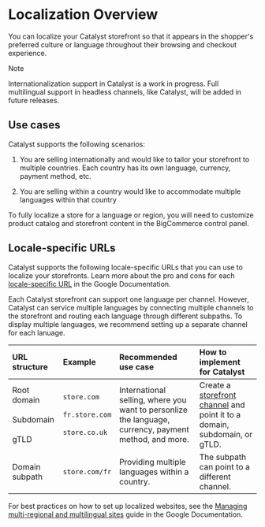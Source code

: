 # Localization Overview

You can localize your Catalyst storefront so that it appears in the shopper's preferred culture or language throughout their browsing and checkout experience. 

> [!NOTE] 
> Internationalization support in Catalyst is a work in progress. Full multilingual support in headless channels, like Catalyst, will be added in future releases.

## Use cases

Catalyst supports the following scenarios:

1. You are selling internationally and would like to tailor your storefront to multiple countries. Each country has its own language, currency, payment method, etc.

2. You are selling within a country would like to accommodate multiple languages within that country
 
To fully localize a store for a language or region, you will need to customize product catalog and storefront content in the BigCommerce control panel.

## Locale-specific URLs

Catalyst supports the following locale-specific URLs that you can use to localize your storefronts. Learn more about the pro and cons for each [locale-specific URL](https://developers.google.com/search/docs/specialty/international/managing-multi-regional-sites#locale-specific-urls) in the Google Documentation.

Each Catalyst storefront can support one language per channel. However, Catalyst can service multiple languages by connecting multiple channels to the storefront and routing each language through different subpaths. To display multiple languages, we recommend setting up a separate channel for each lanuage.

| URL structure | Example | Recommended use case | How to implement for Catalyst | 
| :-- | :-- | :-- | :-- | 
| Root domain <br /><br /> Subdomain <br /><br /> gTLD | `store.com` <br /><br /> `fr.store.com` <br /><br /> `store.co.uk` | International selling, where you want to personlize the language, currency, payment method, and more. | Create a [storefront channel](/docs/storefront/multi-storefront) and point it to a domain, subdomain, or gTLD. |
| Domain subpath | `store.com/fr` | Providing multiple languages within a country. | The subpath can point to a different channel. |


For best practices on how to set up localized websites, see the [Managing multi-regional and multilingual sites](https://developers.google.com/search/docs/specialty/international/managing-multi-regional-sites) guide in the Google Documentation.